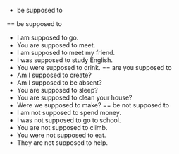- be supposed to

== be supposed to
- I am supposed to go.
- You are supposed to meet.
- I am supposed to meet my friend.
- I was supposed to study English.
- You were supposed to drink.
== are you supposed to
- Am I supposed to create?
- Am I supposed to be absent?
- You are supposed to sleep?
- You are supposed to clean your house?
- Were we supposed to make?
== be not supposed to
- I am not supposed to spend money.
- I was not supposed to go to school.
- You are not supposed to climb.
- You were not supposed to eat.
- They are not supposed to help.
